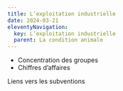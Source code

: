 ```yaml
---
title: L’exploitation industrielle
date: 2024-03-21
eleventyNavigation:
  key: L’exploitation industrielle
  parent: La condition animale
---
```


- Concentration des groupes
- Chiffres d’affaires

Liens vers les subventions



